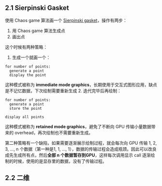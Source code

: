 ## 2.1 Sierpinski Gasket

使用 Chaos game 算法画一个 [Sierpinski gasket](http://en.wikipedia.org/wiki/Sierpinski_triangle)，操作有两步：

1. 用 Chaos game 算法生成点
2. 画出点

这个时候有两种策略：

1. 生成一个就画一个：
  ```
  for number of points:
    generate a point
    display the point
  ```

  这种模式被称为 **immediate mode graphics**，长期使用于交互式图形应用，缺点是不记忆数据，下次绘制需要重新生成
2. 迭代完毕后再绘制：
  ```
  for number of points:
    generate a point
    store the point

  display all points
  ```

  这种模式被称为 **retained mode graphics**，避免了不断向 GPU 传输小量数据带来的 overhead，再次绘制也不需要重新生成。

第二种策略有一个缺陷，如果需要逐渐展示绘制过程，就会每次向 GPU 传输 1, 2, 3, ..., n 个数据（第一种是1, 1, ..., 1），数据的传输过程会造成瓶颈。因此可以改良成先生成所有点，然后**全部 n 个数据暂存到GPU**，这样每次调用显示 call 逐渐绘制的时候，使用的是显存里的数据，没有了传输过程。

## 2.2 二维
